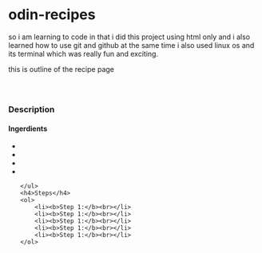 # odin-recipes
so i am learning to code in that i did this project using html only and i also learned how to use git and github at the same time i also used linux os and its terminal which was really fun and exciting.























this is outline of the recipe page 
<!DOCTYPE html>
<html lang="en">
<head>
    <meta charset="UTF-8">
    <meta http-equiv="X-UA-Compatible" content="IE=edge">
    <meta name="viewport" content="width=device-width, initial-scale=1.0">
    <title></title>
    <h1></h1>
</head>
<body>
<img src="">
<h3>Description</h3>
    <p></p>
    <h4>Ingerdients</h4>
    <ul>
        <li></li>
        <li></li>
        <li></li>
        <li></li>
    
    
    
    </ul>
    <h4>Steps</h4>
    <ol>
        <li><b>Step 1:</b><br></li>
        <li><b>Step 1:</b><br></li>
        <li><b>Step 1:</b><br></li>
        <li><b>Step 1:</b><br></li>
        <li><b>Step 1:</b><br></li>
    </ol>
</body>
</html>